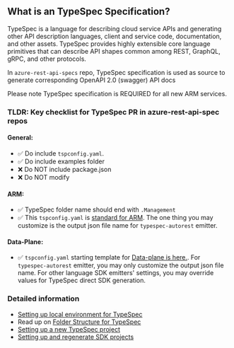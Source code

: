 ## What is an TypeSpec Specification?

TypeSpec is a language for describing cloud service APIs and generating other API description languages, client and service code, documentation, and other assets. TypeSpec provides highly extensible core language primitives that can describe API shapes common among REST, GraphQL, gRPC, and other protocols.

In `azure-rest-api-specs` repo, TypeSpec specification is used as source to generate corresponding OpenAPI 2.0 (swagger) API docs
 

Please note TypeSpec specification is REQUIRED for all new ARM services.

### TLDR: Key checklist for TypeSpec PR in azure-rest-api-spec repos

#### General:
- :white_check_mark: Do include `tspconfig.yaml`.
- :white_check_mark: Do include examples folder
- :x: Do NOT include package.json
- :x: Do NOT modify 

#### ARM:
- :white_check_mark: TypeSpec folder name should end with `.Management`
- :white_check_mark: This `tspconfig.yaml` is [standard for ARM](https://github.com/microsoft/typespec/blob/main/eng/feeds/arm/tspconfig.yaml). The one thing you may customize is the output json file name for `typespec-autorest` emitter.

#### Data-Plane:
- :white_check_mark: `tspconfig.yaml` starting template for [Data-plane is here.](https://github.com/microsoft/typespec/blob/main/eng/feeds/arm/tspconfig.yaml). For `typespec-autorest` emitter, you may only customize the output json file name. For other language SDK emitters' settings, you may override values for TypeSpec direct SDK generation.

### Detailed information

- [Setting up local environment for TypeSpec](./typespec-rest-api-dev-process.md#2-repo-setup--prerequisites)
- Read up on [Folder Structure for TypeSpec](./typespec-structure-guidelines.md)
- [Setting up a new TypeSpec project](./typespec-rest-api-dev-process.md#3-creating-a-new-typespec-project)
- [Setting up and regenerate SDK projects](./typespec-rest-api-dev-process.md#4-generate-or-refresh-sdk-code-from-a-typespec-project)